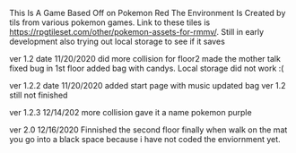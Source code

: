 This Is A Game Based Off on Pokemon Red 
The Environment Is Created by tils from various pokemon games.
Link to these tiles is https://rpgtileset.com/other/pokemon-assets-for-rmmv/.
Still in early development
also trying out local storage to see if it saves


ver 1.2 date 11/20/2020
did more collision for floor2 made the mother talk fixed bug in 1st floor added bag with candys.
Local storage did not work :(

ver 1.2.2 date 11/20/2020
added start page with music updated bag ver 1.2 still not finished

ver 1.2.3 12/14/202
more collision gave it a name pokemon purple

ver 2.0 12/16/2020
Finnished the second floor finally when walk on the mat you go into a black space because i have not coded the enviornment yet.
